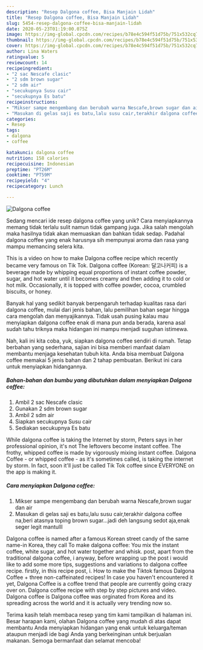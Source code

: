 ```yaml
---
description: "Resep Dalgona coffee, Bisa Manjain Lidah"
title: "Resep Dalgona coffee, Bisa Manjain Lidah"
slug: 5454-resep-dalgona-coffee-bisa-manjain-lidah
date: 2020-05-23T01:19:00.075Z
image: https://img-global.cpcdn.com/recipes/b78e4c594f51d75b/751x532cq70/dalgona-coffee-foto-resep-utama.jpg
thumbnail: https://img-global.cpcdn.com/recipes/b78e4c594f51d75b/751x532cq70/dalgona-coffee-foto-resep-utama.jpg
cover: https://img-global.cpcdn.com/recipes/b78e4c594f51d75b/751x532cq70/dalgona-coffee-foto-resep-utama.jpg
author: Lina Waters
ratingvalue: 5
reviewcount: 14
recipeingredient:
- "2 sac Nescafe clasic"
- "2 sdm brown sugar"
- "2 sdm air"
- "secukupnya Susu cair"
- "secukupnya Es batu"
recipeinstructions:
- "Mikser sampe mengembang dan berubah warna Nescafe,brown sugar dan air"
- "Masukan di gelas saji es batu,lalu susu cair,terakhir dalgona coffee na,beri atasnya toping brown sugar...jadi deh langsung sedot aja,enak seger legit mantulll"
categories:
- Resep
tags:
- dalgona
- coffee

katakunci: dalgona coffee 
nutrition: 158 calories
recipecuisine: Indonesian
preptime: "PT26M"
cooktime: "PT59M"
recipeyield: "4"
recipecategory: Lunch

---
```



![Dalgona coffee](https://img-global.cpcdn.com/recipes/b78e4c594f51d75b/751x532cq70/dalgona-coffee-foto-resep-utama.jpg)

Sedang mencari ide resep dalgona coffee yang unik? Cara menyiapkannya memang tidak terlalu sulit namun tidak gampang juga. Jika salah mengolah maka hasilnya tidak akan memuaskan dan bahkan tidak sedap. Padahal dalgona coffee yang enak harusnya sih mempunyai aroma dan rasa yang mampu memancing selera kita.

This is a video on how to make Dalgona coffee recipe which recently became very famous on Tik Tok. Dalgona coffee (Korean: 달고나커피) is a beverage made by whipping equal proportions of instant coffee powder, sugar, and hot water until it becomes creamy and then adding it to cold or hot milk. Occasionally, it is topped with coffee powder, cocoa, crumbled biscuits, or honey.

Banyak hal yang sedikit banyak berpengaruh terhadap kualitas rasa dari dalgona coffee, mulai dari jenis bahan, lalu pemilihan bahan segar hingga cara mengolah dan menyajikannya. Tidak usah pusing kalau mau menyiapkan dalgona coffee enak di mana pun anda berada, karena asal sudah tahu triknya maka hidangan ini mampu menjadi suguhan istimewa.


Nah, kali ini kita coba, yuk, siapkan dalgona coffee sendiri di rumah. Tetap berbahan yang sederhana, sajian ini bisa memberi manfaat dalam membantu menjaga kesehatan tubuh kita. Anda bisa membuat Dalgona coffee memakai 5 jenis bahan dan 2 tahap pembuatan. Berikut ini cara untuk menyiapkan hidangannya.

<!--inarticleads1-->

##### Bahan-bahan dan bumbu yang dibutuhkan dalam menyiapkan Dalgona coffee:

1. Ambil 2 sac Nescafe clasic
1. Gunakan 2 sdm brown sugar
1. Ambil 2 sdm air
1. Siapkan secukupnya Susu cair
1. Sediakan secukupnya Es batu


While dalgona coffee is taking the Internet by storm, Peters says in her professional opinion, it&#39;s not The leftovers become instant coffee. The frothy, whipped coffee is made by vigorously mixing instant coffee. Dalgona Coffee - or whipped coffee - as it&#39;s sometimes called, is taking the internet by storm. In fact, soon it&#39;ll just be called Tik Tok coffee since EVERYONE on the app is making it. 

<!--inarticleads2-->

##### Cara menyiapkan Dalgona coffee:

1. Mikser sampe mengembang dan berubah warna Nescafe,brown sugar dan air
1. Masukan di gelas saji es batu,lalu susu cair,terakhir dalgona coffee na,beri atasnya toping brown sugar...jadi deh langsung sedot aja,enak seger legit mantulll


Dalgona coffee is named after a famous Korean street candy of the same name-in Korea, they call To make dalgona coffee: You mix the instant coffee, white sugar, and hot water together and whisk. post, apart from the traditional dalgona coffee, i anyway, before wrapping up the post i would like to add some more tips, suggestions and variations to dalgona coffee recipe. firstly, in this recipe post, i. How to make the Tiktok famous Dalgona Coffee + three non-caffeinated recipes! In case you haven&#39;t encountered it yet, Dalgona Coffee is a coffee trend that people are currently going crazy over on. Dalgona coffee recipe with step by step pictures and video. Dalgona coffee is Dalgona coffee was orginated from Korea and its spreading across the world and it is actually very trending now so. 

Terima kasih telah membaca resep yang tim kami tampilkan di halaman ini. Besar harapan kami, olahan Dalgona coffee yang mudah di atas dapat membantu Anda menyiapkan hidangan yang enak untuk keluarga/teman ataupun menjadi ide bagi Anda yang berkeinginan untuk berjualan makanan. Semoga bermanfaat dan selamat mencoba!
